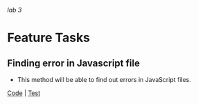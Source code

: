 _lab 3_
# Feature Tasks #
## Finding error in Javascript file ##
* This method will be able to find out errors in JavaScript files.

[Code](./src/main/java/linter/App.java) |
[Test](./src/test/java/linter/AppTest.java)


